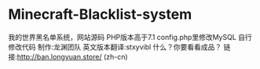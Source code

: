 # Minecraft-Blacklist-system
我的世界黑名单系统，网站源码
PHP版本高于7.1
config.php里修改MySQL
自行修改代码
制作:龙渊团队
英文版本翻译:stxyvibl
什么？你要看看成品？
链接:http://ban.longyuan.store/  (zh-cn)
